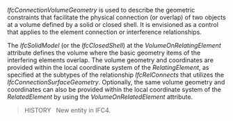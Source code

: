﻿_IfcConnectionVolumeGeometry_ is used to describe the geometric constraints that facilitate the physical connection (or overlap) of two objects at a volume defined by a solid or closed shell. It is envisioned as a control that applies to the element connection or interference relationships.

The _IfcSolidModel_ (or the _IfcClosedShell_) at the _VolumeOnRelatingElement_ attribute defines the volume where the basic geometry items of the interfering elements overlap. The volume geometry and coordinates are provided within the local coordinate system of the _RelatingElement_, as specified at the subtypes of the relationship _IfcRelConnects_ that utilizes the _IfcConnectionSurfaceGeometry_. Optionally, the same volume geometry and coordinates can also be provided within the local coordinate system of the _RelatedElement_ by using the _VolumeOnRelatedElement_ attribute.

> HISTORY&nbsp;  New entity in IFC4.
